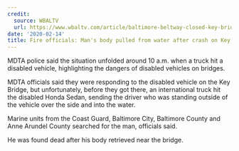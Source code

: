 ```yaml
---
credit:
  source: WBALTV
  url: https://www.wbaltv.com/article/baltimore-beltway-closed-key-bridge-crash-investigation-mdta/30927773
date: '2020-02-14'
title: Fire officials: Man's body pulled from water after crash on Key Bridge
---
```

MDTA police said the situation unfolded around 10 a.m. when a truck hit a disabled vehicle, highlighting the dangers of disabled vehicles on bridges.

MDTA officials said they were responding to the disabled vehicle on the Key Bridge, but unfortunately, before they got there, an international truck hit the disabled Honda Sedan, sending the driver who was standing outside of the vehicle over the side and into the water.

Marine units from the Coast Guard, Baltimore City, Baltimore County and Anne Arundel County searched for the man, officials said.

He was found dead after his body retrieved near the bridge.
